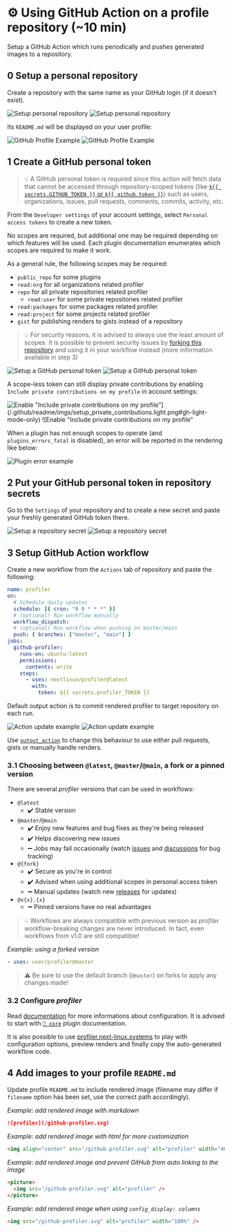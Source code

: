 # ⚙️ Using GitHub Action on a profile repository (~10 min)

Setup a GitHub Action which runs periodically and pushes generated images to a repository.

## 0️ Setup a personal repository

Create a repository with the same name as your GitHub login (if it doesn't exist).

![Setup personal repository](/.github/readme/imgs/setup_personal_repository.light.png#gh-light-mode-only)
![Setup personal repository](/.github/readme/imgs/setup_personal_repository.dark.png#gh-dark-mode-only)

Its `README.md` will be displayed on your user profile:

![GitHub Profile Example](/.github/readme/imgs/example_github_profile.light.png#gh-light-mode-only)
![GitHub Profile Example](/.github/readme/imgs/example_github_profile.dark.png#gh-dark-mode-only)

## 1️ Create a GitHub personal token

> 💡 A GitHub personal token is required since this action will fetch data that cannot be accessed through repository-scoped tokens (like [`${{ secrets.GITHUB_TOKEN }}` or `${{ github.token }}`](https://docs.github.com/en/actions/security-guides/automatic-token-authentication#about-the-github_token-secret)) such as users, organizations, issues, pull requests, comments, commits, activity, etc.

From the `Developer settings` of your account settings, select `Personal access tokens` to create a new token.

No scopes are required, but additional one may be required depending on which features will be used. Each plugin documentation enumerates which scopes are required to make it work.

As a general rule, the following scopes may be required:

- `public_repo` for some plugins
- `read:org` for all organizations related profiler
- `repo` for all private repositories related profiler
  - `read:user` for some private repositories related profiler
- `read:packages` for some packages related profiler
- `read:project` for some projects related profiler
- `gist` for publishing renders to gists instead of a repository

> 💡 For security reasons, it is advised to always use the least amount of scopes. It is possible to prevent security issues by [forking this repository](https://github.com/nextlinux/profiler/fork) and using it in your workflow instead (more information available in step 3)

![Setup a GitHub personal token](/.github/readme/imgs/setup_personal_token.light.png#gh-light-mode-only)
![Setup a GitHub personal token](/.github/readme/imgs/setup_personal_token.dark.png#gh-dark-mode-only)

A scope-less token can still display private contributions by enabling `Include private contributions on my profile` in account settings:

![Enable "Include private contributions on my profile`"](/.github/readme/imgs/setup_private_contributions.light.png#gh-light-mode-only)
![Enable "Include private contributions on my profile`"](/.github/readme/imgs/setup_private_contributions.dark.png#gh-dark-mode-only)

When a plugin has not enough scopes to operate (and `plugins_errors_fatal` is disabled), an error will be reported in the rendering like below:

![Plugin error example](https://github.com/nextlinux/profiler/blob/examples/profiler.plugin.error.svg)

## 2️ Put your GitHub personal token in repository secrets

Go to the `Settings` of your repository and to create a new secret and paste your freshly generated GitHub token there.

![Setup a repository secret](/.github/readme/imgs/setup_repository_secret.light.png#gh-light-mode-only)
![Setup a repository secret](/.github/readme/imgs/setup_repository_secret.dark.png#gh-dark-mode-only)

## 3️ Setup GitHub Action workflow

Create a new workflow from the `Actions` tab of repository and paste the following:

```yaml
name: profiler
on:
  # Schedule daily updates
  schedule: [{ cron: "0 0 * * *" }]
  # (optional) Run workflow manually
  workflow_dispatch:
  # (optional) Run workflow when pushing on master/main
  push: { branches: ["master", "main"] }
jobs:
  github-profiler:
    runs-on: ubuntu-latest
    permissions:
      contents: write
    steps:
      - uses: nextlinux/profiler@latest
        with:
          token: ${{ secrets.profiler_TOKEN }}
```

Default output action is to commit rendered profiler to target repository on each run.

![Action update example](/.github/readme/imgs/example_action_update.light.png#gh-light-mode-only)
![Action update example](/.github/readme/imgs/example_action_update.dark.png#gh-dark-mode-only)

Use [`output_action`](/source/plugins/core/README.md#-configuring-output-action) to change this behaviour to use either pull requests, gists or manually handle renders.

### 3️.1️ Choosing between `@latest`, `@master`/`@main`, a fork or a pinned version

There are several _profiler_ versions that can be used in workflows:

- `@latest`
  - ✔️ Stable version
- `@master`/`@main`
  - ✔️ Enjoy new features and bug fixes as they're being released
  - ✔️ Helps discovering new issues
  - ➖ Jobs may fail occasionally (watch [issues](https://github.com/nextlinux/profiler/issues) and [discussions](https://github.com/nextlinux/profiler/discussions) for bug tracking)
- `@{fork}`
  - ✔️ Secure as you're in control
  - ✔️ Advised when using additional scopes in personal access token
  - ➖ Manual updates (watch new [releases](https://github.com/nextlinux/profiler/releases) for updates)
- `@v{x}.{x}`
  - ➖ Pinned versions have no real advantages

> 💡 Workflows are always compatible with previous version as _profiler_ workflow-breaking changes are never introduced. In fact, even workflows from v1.0 are still compatible!

_Example: using a forked version_

```yaml
- uses: user/profiler@master
```

> ⚠️ Be sure to use the default branch (`@master`) on forks to apply any changes made!

### 3️.2️ Configure _profiler_

Read [documentation](/README.md#-documentation) for more informations about configuration.
It is advised to start with [`🧱 core`](/source/plugins/core/README.md) plugin documentation.

It is also possible to use [profiler.next-linux.systems](https://profiler.next-linux.systems) to play with configuration options, preview renders and finally copy the auto-generated workflow code.

## 4️ Add images to your profile `README.md`

Update profile `README.md` to include rendered image (filename may differ if `filename` option has been set, use the correct path accordingly).

_Example: add rendered image with markdown_

```markdown
![profiler](/github-profiler.svg)
```

_Example: add rendered image with html for more customization_

```html
<img align="center" src="/github-profiler.svg" alt="profiler" width="400" />
```

_Example: add rendered image and prevent GitHub from auto linking to the image_

```html
<picture>
  <img src="/github-profiler.svg" alt="profiler" />
</picture>
```

_Example: add rendered image when using `config_display: columns`_

```html
<img src="/github-profiler.svg" alt="profiler" width="100%" />
```
